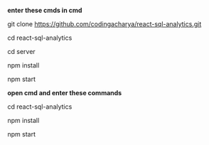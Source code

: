 **enter these cmds in cmd**

git clone https://github.com/codingacharya/react-sql-analytics.git

cd react-sql-analytics

cd server

npm install

npm start


**open cmd and enter these commands**

cd react-sql-analytics

npm install

npm start

